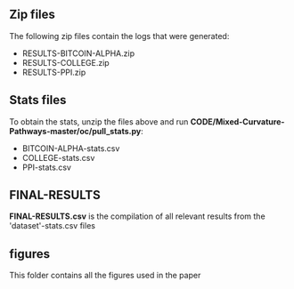 ## Zip files
The following  zip files contain the logs that were generated:
-	RESULTS-BITCOIN-ALPHA.zip
-	RESULTS-COLLEGE.zip
-	RESULTS-PPI.zip

## Stats files
To obtain the stats, unzip the files above and run **CODE/Mixed-Curvature-Pathways-master/oc/pull_stats.py**:
-	BITCOIN-ALPHA-stats.csv
-	COLLEGE-stats.csv
-	PPI-stats.csv

## FINAL-RESULTS
**FINAL-RESULTS.csv** is the compilation of all relevant results from the 'dataset'-stats.csv  files

## figures
This folder contains all the figures used in the paper
